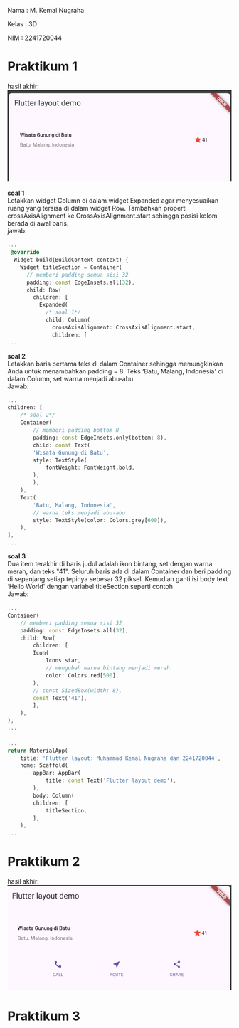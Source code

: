 Nama    : M. Kemal Nugraha

Kelas   : 3D

NIM     : 2241720044

# Praktikum 1
hasil akhir:
![](img/hasilp1.png)

**soal 1**\
Letakkan widget Column di dalam widget Expanded agar menyesuaikan ruang yang tersisa di dalam widget Row. Tambahkan properti crossAxisAlignment ke CrossAxisAlignment.start sehingga posisi kolom berada di awal baris.\
jawab:

```dart
...
 @override
  Widget build(BuildContext context) {
    Widget titleSection = Container(
      // memberi padding semua sisi 32
      padding: const EdgeInsets.all(32),
      child: Row(
        children: [
          Expanded(
            /* soal 1*/
            child: Column(
              crossAxisAlignment: CrossAxisAlignment.start,
              children: [
...
```

**soal 2**\
Letakkan baris pertama teks di dalam Container sehingga memungkinkan Anda untuk menambahkan padding = 8. Teks ‘Batu, Malang, Indonesia' di dalam Column, set warna menjadi abu-abu.\
Jawab:

```dart
...
children: [
    /* soal 2*/
    Container(
        // memberi padding bottom 8
        padding: const EdgeInsets.only(bottom: 8),
        child: const Text(
        'Wisata Gunung di Batu',
        style: TextStyle(
            fontWeight: FontWeight.bold,
        ),
        ),
    ),
    Text(
        'Batu, Malang, Indonesia',
        // warna teks menjadi abu-abu
        style: TextStyle(color: Colors.grey[600]),
    ),
],
...
```

**soal 3** \
Dua item terakhir di baris judul adalah ikon bintang, set dengan warna merah, dan teks "41". Seluruh baris ada di dalam Container dan beri padding di sepanjang setiap tepinya sebesar 32 piksel. Kemudian ganti isi body text ‘Hello World' dengan variabel titleSection seperti contoh\
Jawab:

```dart
...
Container(
    // memberi padding semua sisi 32
    padding: const EdgeInsets.all(32),
    child: Row(
        children: [
        Icon(
            Icons.star,
            // mengubah warna bintang menjadi merah
            color: Colors.red[500],
        ),
        // const SizedBox(width: 8),
        const Text('41'),
        ],
    ),
),
...

...
return MaterialApp(
    title: 'Flutter layout: Muhammad Kemal Nugraha dan 2241720044',
    home: Scaffold(
        appBar: AppBar(
            title: const Text('Flutter layout demo'),
        ),
        body: Column(
        children: [
            titleSection,
        ],
    ),
...
```

# Praktikum 2
hasil akhir:
![](img/hasilp2.png)

# Praktikum 3
